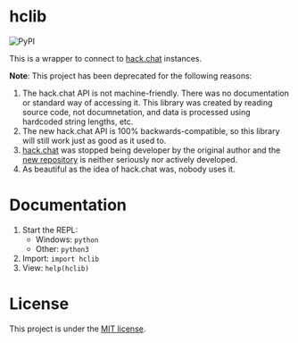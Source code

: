 # hclib

![PyPI](https://img.shields.io/pypi/v/hclib.svg)

This is a wrapper to connect to [hack.chat](https://github.com/hack-chat/main) instances.

**Note**: This project has been deprecated for the following reasons:
1. The hack.chat API is not machine-friendly. There was no documentation or standard way of accessing it. This library was created by reading source code, not documnetation, and data is processed using hardcoded string lengths, etc.
1. The new hack.chat API is 100% backwards-compatible, so this library will still work just as good as it used to. 
1. [hack.chat](https://github.com/AndrewBelt/hack.chat) was stopped being developer by the original author and the [new repository](https://github.com/hack-chat/main) is neither seriously nor actively developed.  
1. As beautiful as the idea of hack.chat was, nobody uses it.

# Documentation

1. Start the REPL:
    - Windows: `python`
    - Other: `python3`
1. Import: `import hclib`
1. View: `help(hclib)`

# License

This project is under the [MIT license](LICENSE).
